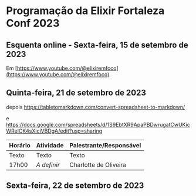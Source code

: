 # Programação da Elixir Fortaleza Conf 2023

## Esquenta online - Sexta-feira, 15 de setembro de 2023

Em [https://www.youtube.com/@elixiremfoco](https://www.youtube.com/@elixiremfoco).

## Quinta-feira, 21 de setembro de 2023

depois https://tabletomarkdown.com/convert-spreadsheet-to-markdown/

e
https://docs.google.com/spreadsheets/d/1S9EbtXR9ApaPBDwrugatCwUKicWRelCK4sXiciVBDgA/edit?usp=sharing

| Horário  | Atividade   | Palestrante/Responsável |
| ------- | -------- | -------- |
| Texto   | Texto    | Texto    |
| 17h00   | _A definir_    | Charlotte de Oliveira    |

## Sexta-feira, 22 de setembro de 2023
